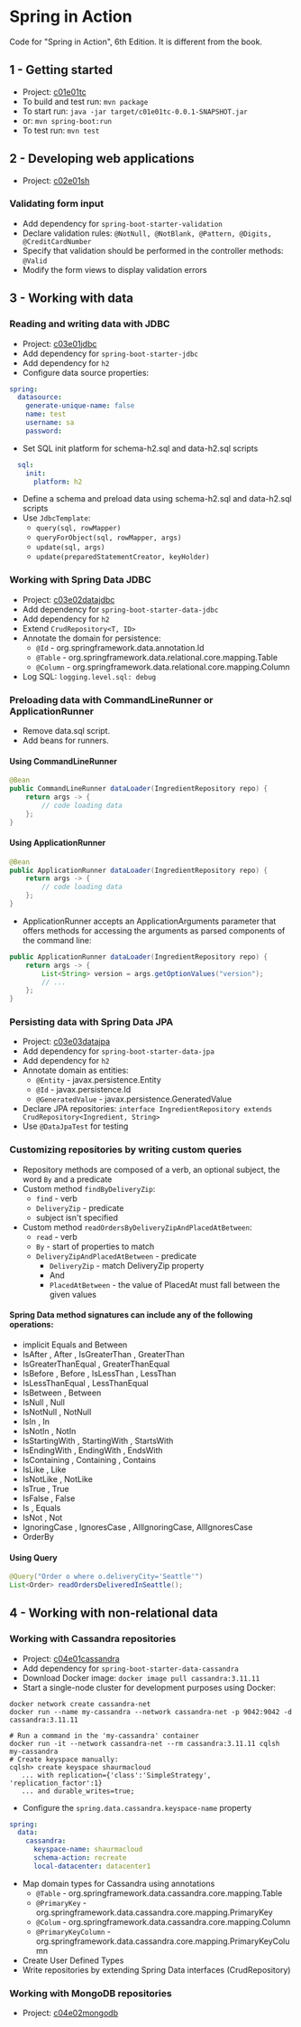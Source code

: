 # Spring in Action
Code for "Spring in Action", 6th Edition.
It is different from the book.

## 1 - Getting started
* Project: [c01e01tc](c01e01tc)
* To build and test run: `mvn package`
* To start run: `java -jar target/c01e01tc-0.0.1-SNAPSHOT.jar `
* or: `mvn spring-boot:run`
* To test run: `mvn test`

## 2 - Developing web applications
* Project: [c02e01sh](c02e01sh)

### Validating form input
* Add dependency for `spring-boot-starter-validation`
* Declare validation rules: `@NotNull, @NotBlank, @Pattern, @Digits, @CreditCardNumber`
* Specify that validation should be performed in the controller methods: `@Valid`
* Modify the form views to display validation errors

## 3 - Working with data

### Reading and writing data with JDBC
* Project: [c03e01jdbc](c03e01jdbc)
* Add dependency for `spring-boot-starter-jdbc`
* Add dependency for `h2`
* Configure data source properties:
```yaml
spring:
  datasource:
    generate-unique-name: false
    name: test
    username: sa
    password:
```
* Set SQL init platform for schema-h2.sql and data-h2.sql scripts
```yaml
  sql:
    init:
      platform: h2
```
* Define a schema and preload data using schema-h2.sql and data-h2.sql scripts
* Use `JdbcTemplate`:
    * `query(sql, rowMapper)`
    * `queryForObject(sql, rowMapper, args)`
    * `update(sql, args)`
    * `update(preparedStatementCreator, keyHolder)`

### Working with Spring Data JDBC
* Project: [c03e02datajdbc](c03e02datajdbc)
* Add dependency for `spring-boot-starter-data-jdbc`
* Add dependency for `h2`
* Extend `CrudRepository<T, ID>`
* Annotate the domain for persistence: 
    * `@Id` - org.springframework.data.annotation.Id
    * `@Table` - org.springframework.data.relational.core.mapping.Table
    * `@Column` - org.springframework.data.relational.core.mapping.Column
* Log SQL: `logging.level.sql: debug`

### Preloading data with CommandLineRunner or ApplicationRunner
* Remove data.sql script.
* Add beans for runners.

#### Using CommandLineRunner
```java
@Bean
public CommandLineRunner dataLoader(IngredientRepository repo) {
    return args -> {
        // code loading data
    };
}
```

#### Using ApplicationRunner
```java
@Bean
public ApplicationRunner dataLoader(IngredientRepository repo) {
    return args -> {
        // code loading data
    };
}
```
* ApplicationRunner accepts an ApplicationArguments parameter that offers methods for accessing the arguments 
as parsed components of the command line:
```java
public ApplicationRunner dataLoader(IngredientRepository repo) {
    return args -> {
        List<String> version = args.getOptionValues("version");
        // ...
    };
}
```

### Persisting data with Spring Data JPA
* Project: [c03e03datajpa](c03e03datajpa)
* Add dependency for `spring-boot-starter-data-jpa`
* Add dependency for `h2`
* Annotate domain as entities: 
    * `@Entity` - javax.persistence.Entity
    * `@Id` - javax.persistence.Id
    * `@GeneratedValue` - javax.persistence.GeneratedValue
* Declare JPA repositories: `interface IngredientRepository extends CrudRepository<Ingredient, String>`
* Use `@DataJpaTest` for testing

### Customizing repositories by writing custom queries
* Repository methods are composed of a verb, an optional subject, the word `By` and a predicate
* Custom method `findByDeliveryZip`:
    * `find` - verb
    * `DeliveryZip` - predicate
    * subject isn't specified
* Custom method `readOrdersByDeliveryZipAndPlacedAtBetween`:
    * `read` - verb
    * `By` - start of properties to match
    * `DeliveryZipAndPlacedAtBetween` - predicate
        * `DeliveryZip` - match DeliveryZip property
        * And
        * `PlacedAtBetween` - the value of PlacedAt must fall between the given values

#### Spring Data method signatures can include any of the following operations:
* implicit Equals and Between
* IsAfter , After , IsGreaterThan , GreaterThan
* IsGreaterThanEqual , GreaterThanEqual
* IsBefore , Before , IsLessThan , LessThan
* IsLessThanEqual , LessThanEqual
* IsBetween , Between
* IsNull , Null
* IsNotNull , NotNull
* IsIn , In
* IsNotIn , NotIn
* IsStartingWith , StartingWith , StartsWith
* IsEndingWith , EndingWith , EndsWith
* IsContaining , Containing , Contains
* IsLike , Like
* IsNotLike , NotLike
* IsTrue , True
* IsFalse , False
* Is , Equals
* IsNot , Not
* IgnoringCase , IgnoresCase , AllIgnoringCase, AllIgnoresCase
* OrderBy

#### Using Query
```java
@Query("Order o where o.deliveryCity='Seattle'")
List<Order> readOrdersDeliveredInSeattle();
```

## 4 - Working with non-relational data

### Working with Cassandra repositories
* Project: [c04e01cassandra](c04e01cassandra)
* Add dependency for `spring-boot-starter-data-cassandra`
* Download Docker image: `docker image pull cassandra:3.11.11`
* Start a single-node cluster for development purposes using Docker:
```shell script
docker network create cassandra-net
docker run --name my-cassandra --network cassandra-net -p 9042:9042 -d cassandra:3.11.11

# Run a command in the 'my-cassandra' container
docker run -it --network cassandra-net --rm cassandra:3.11.11 cqlsh my-cassandra
# Create keyspace manually:
cqlsh> create keyspace shaurmacloud
   ... with replication={'class':'SimpleStrategy', 'replication_factor':1}
   ... and durable_writes=true;
```
* Configure the `spring.data.cassandra.keyspace-name` property
```yaml
spring:
  data:
    cassandra:
      keyspace-name: shaurmacloud
      schema-action: recreate
      local-datacenter: datacenter1
```
* Map domain types for Cassandra using annotations
    * `@Table` - org.springframework.data.cassandra.core.mapping.Table
    * `@PrimaryKey` - org.springframework.data.cassandra.core.mapping.PrimaryKey
    * `@Colum` - org.springframework.data.cassandra.core.mapping.Column
    * `@PrimaryKeyColumn` - org.springframework.data.cassandra.core.mapping.PrimaryKeyColumn
* Create User Defined Types
* Write repositories by extending Spring Data interfaces (CrudRepository)

### Working with MongoDB repositories
* Project: [c04e02mongodb](c04e02mongodb)
